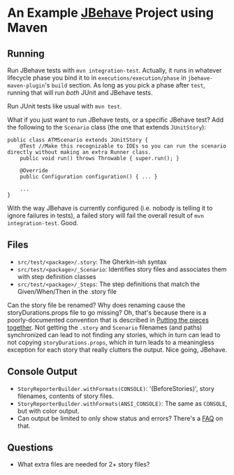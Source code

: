 # An Example  [JBehave](http://jbehave.org/) Project using Maven


## Running

Run JBehave tests with `mvn integration-test`.  Actually, it runs in whatever lifecycle phase you bind it to in
`executions/execution/phase` in `jbehave-maven-plugin`'s `build` section.  As long as you pick a phase after `test`,
running that will run *both* JUnit and JBehave tests.

Run JUnit tests like usual with `mvn test`.

What if you just want to run JBehave tests, or a specific JBehave test?  Add the following to the `Scenario` class
(the one that extends `JUnitStory`):

```
public class ATMScenario extends JUnitStory {
    @Test //Make this recognizable to IDEs so you can run the scenario directly without making an extra Runner class.
    public void run() throws Throwable { super.run(); }

    @Override
    public Configuration configuration() { ... }

    ...
}
```

With the way JBehave is currently configured (i.e. nobody is telling it to ignore failures in tests), a failed story
will fail the overall result of `mvn integration-test`.  Good.


## Files

- `src/test/<package>/.story`: The Gherkin-ish syntax
- `src/test/<package>/_Scenario`: Identifies story files and associates them with step definition classes
- `src/test/<package>/_Steps`: The step definitions that match the Given/When/Then in the .story file

Can the story file be renamed?  Why does renaming cause the storyDurations.props file to go missing?  Oh, that's
because there is a poorly-documented convention that is described in [Putting the pieces
together](https://blog.codecentric.de/en/2011/03/automated-acceptance-testing-using-jbehave/).  Not getting the
`.story` and `Scenario` filenames (and paths) synchronized can lead to not finding any stories, which in turn can lead
to not copying `storyDurations.props`, which in turn leads to a meaningless exception for each story that really
clutters the output.  Nice going, JBehave.


## Console Output

- `StoryReporterBuilder.withFormats(CONSOLE)`: '(BeforeStories)', story filenames, contents of story files.
- `StoryReporterBuilder.withFormats(ANSI_CONSOLE)`: The same as `CONSOLE`, but with color output.
- Can output be limited to only show status and errors?  There's a [FAQ](http://jbehave.org/reference/stable/faq.html)
  on that.


## Questions

- What extra files are needed for 2+ story files?
